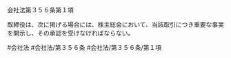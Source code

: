 会社法第３５６条第１項

取締役は、次に掲げる場合には、株主総会において、当該取引につき重要な事実を開示し、その承認を受けなければならない。

#会社法
#会社法/第３５６条
#会社法/第３５６条/第１項
